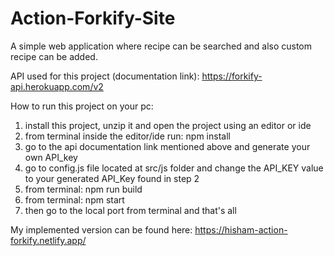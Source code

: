 # Action-Forkify-Site

A simple web application where recipe can be searched and also custom recipe can be added.<br />

API used for this project (documentation link): https://forkify-api.herokuapp.com/v2 <br />

How to run this project on your pc:
   1. install this project, unzip it and open the project using an editor or ide
   2. from terminal inside the editor/ide run: npm install
   3. go to the api documentation link mentioned above and generate your own API_key
   4. go to config.js file located at src/js folder and change the API_KEY value to your generated API_Key found in step 2
   5. from terminal: npm run build
   6. from terminal: npm start
   7. then go to the local port from terminal and that's all

My implemented version can be found here: https://hisham-action-forkify.netlify.app/ <br />
